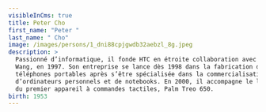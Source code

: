 ```yaml
---
visibleInCms: true
title: Peter Cho
first_name: "Peter "
last_name: " Cho"
image: /images/persons/1_dni88cpjgwdb32aebzl_8g.jpeg
description: >
  Passionné d’informatique, il fonde HTC en étroite collaboration avec Cher
  Wang, en 1997. Son entreprise se lance dès 1998 dans la fabrication de
  téléphones portables après s’être spécialisée dans la commercialisation
  d’ordinateurs personnels et de notebooks. En 2000, il accompagne le lancement
  du premier appareil à commandes tactiles, Palm Treo 650.
birth: 1953
---
```

